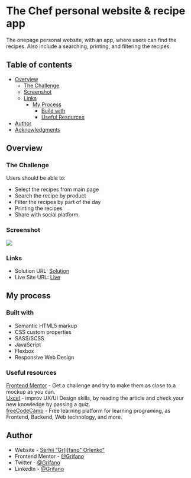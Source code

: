 # The Chef personal website & recipe app

The onepage personal website, with an app, where users can find the recipes.
Also include a searching, printing, and filtering the recipes.

## Table of contents

- [Overview](#overview)
  - [The Challenge](#the-challenge)
  - [Screenshot](#screenshot)
  - [Links](#links)
    - [My Process](#my-process)
      - [Build with](#built-with)
      - [Useful Resources](#useful-resources)
- [Author](#author)
- [Acknowledgments](#acknowledgments)

## Overview

### The Challenge

Users should be able to:

- Select the recipes from main page
- Search the recipe by product
- Filter the recipes by part of the day
- Printing the recipes
- Share with social platform.

### Screenshot

![](./images/ScreenShot.jpg)

### Links

- Solution URL: [Solution]()
- Live Site URL: [Live](???)

## My process

### Built with

- Semantic HTML5 markup
- CSS custom properties
- SASS/SCSS
- JavaScript
- Flexbox
- Responsive Web Design

### Useful resources

[Frontend Mentor](https://www.frontendmentor.io/) - Get a challenge and try to make them as close to a mockup as you can.  
[Uxcel](https://uxcel.com?invite=EE4PBID94EEH) - improv UX/UI Design skills, by reading the article and check your new knowledge by passing a quiz.  
[freeCodeCamp](https://www.freecodecamp.org/learn) - Free learning platform for learning programing, as Frontend, Backend, Web technology, and more.

## Author

- Website - [Serhii "Gr[i]fano" Orlenko"](https://grifano.webflow.io/)
- Frontend Mentor - [@Grifano](https://www.frontendmentor.io/profile/Grifano)
- Twitter - [@Grifano](https://twitter.com/OrlenkoSerhii)
- LinkedIn - [@Grifano](https://www.linkedin.com/in/serhii-orlenko-44aaa4a3/)

<!-- ## Acknowledgments -->
